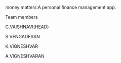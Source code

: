 money matters:A personal finance management app.

Team members 

C.VAISHNAVI(HEAD)

S.VENGADESAN

K.VIGNESHVAR

A.VIGNESHVARAN
